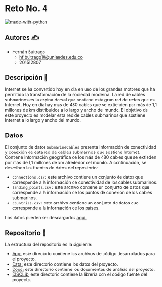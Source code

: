 # Reto No. 4

[![made-with-python](https://img.shields.io/badge/Made%20with-Python-blue)](https://www.python.org/)

## Autores :writing_hand:
* Hernán Buitrago
    * hf.buitrago10@uniandes.edu.co
    * 201512807

## Descripción :page_facing_up:
Internet se ha convertido hoy en día en uno de los grandes motores que ha permitido la transformación de la sociedad moderna. La red de cables submarinos es la espina dorsal que sostiene esta gran red de redes que es Internet. Hoy en día hay más de 480 cables que se extienden por más de 1,1 millones de km distribuidos a lo largo y ancho del mundo. El objetivo de este proyecto es modelar esta red de cables submarinos que sostiene Internet a lo largo y ancho del mundo.

## Datos 
El conjunto de datos ```SubmarineCables``` presenta información de conectividad y conexión de esta red de cables submarinos que sostiene Internet. Contiene información geográfica de los más de 480 cables que se extieden por más de 1,1 millones de km alrededor del mundo. A continuación, se describen las fuentes de datos del repositorio:

* ```connections.csv:``` este archivo contiene un conjunto de datos que corresponde a la información de conectividad de los cables submarinos.
* ```landing_points.csv:``` este archivo contiene un conjunto de datos que corresponde a la información de los puntos de conexión de los cables submarinos.
* ```countries.csv:``` este archivo contiene un conjunto de datos que corresponde a la información de los países.

Los datos pueden ser descargados [aquí.](https://github.com/telegeography/www.submarinecablemap.com)

## Repositorio :file_folder:
La estructura del repositorio es la siguiente:
* [App:](https://github.com/hfbuitrago10/Reto4/tree/master/App) este directorio contiene los archivos de código desarrollados para el proyecto.
* [Data:](https://github.com/hfbuitrago10/Reto4/tree/master/Data) este directorio contiene los datos del proyecto.
* [Docs:](https://github.com/hfbuitrago10/Reto4/tree/master/Docs) este directorio contiene los documentos de análisis del proyecto.
* [DISCLib:](https://github.com/hfbuitrago10/Reto4/tree/master/DISClib) este directorio contiene la librería con el código fuente del proyecto.
